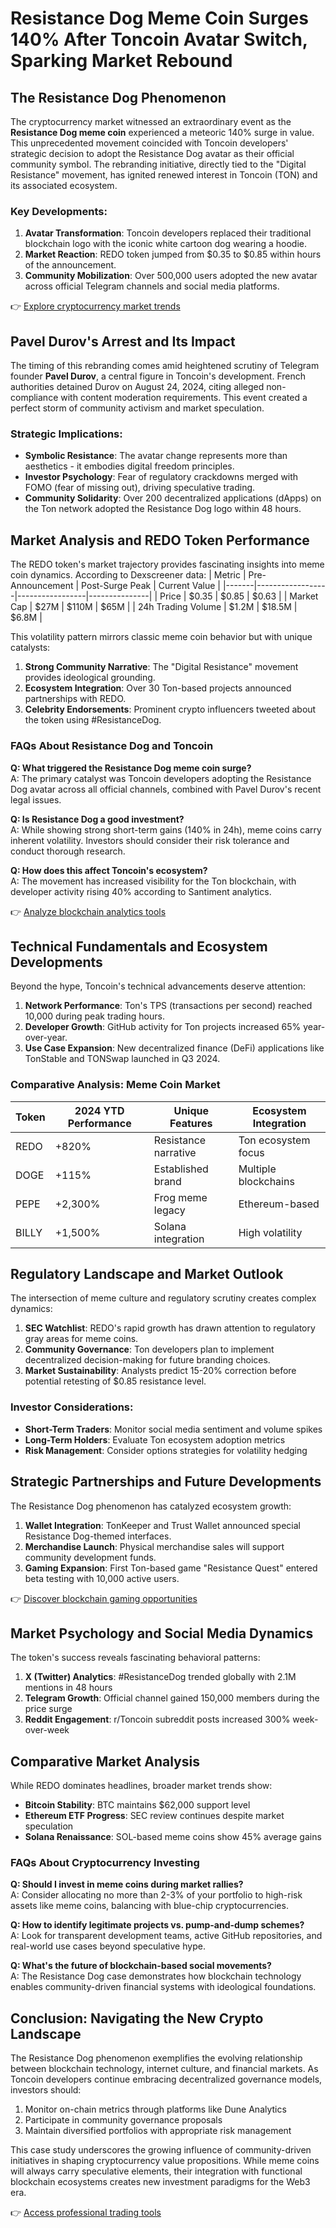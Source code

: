 # Resistance Dog Meme Coin Surges 140% After Toncoin Avatar Switch, Sparking Market Rebound

## The Resistance Dog Phenomenon

The cryptocurrency market witnessed an extraordinary event as the **Resistance Dog meme coin** experienced a meteoric 140% surge in value. This unprecedented movement coincided with Toncoin developers' strategic decision to adopt the Resistance Dog avatar as their official community symbol. The rebranding initiative, directly tied to the "Digital Resistance" movement, has ignited renewed interest in Toncoin (TON) and its associated ecosystem.

### Key Developments:
1. **Avatar Transformation**: Toncoin developers replaced their traditional blockchain logo with the iconic white cartoon dog wearing a hoodie.
2. **Market Reaction**: REDO token jumped from $0.35 to $0.85 within hours of the announcement.
3. **Community Mobilization**: Over 500,000 users adopted the new avatar across official Telegram channels and social media platforms.

👉 [Explore cryptocurrency market trends](https://bit.ly/okx-bonus)

## Pavel Durov's Arrest and Its Impact

The timing of this rebranding comes amid heightened scrutiny of Telegram founder **Pavel Durov**, a central figure in Toncoin's development. French authorities detained Durov on August 24, 2024, citing alleged non-compliance with content moderation requirements. This event created a perfect storm of community activism and market speculation.

### Strategic Implications:
- **Symbolic Resistance**: The avatar change represents more than aesthetics - it embodies digital freedom principles.
- **Investor Psychology**: Fear of regulatory crackdowns merged with FOMO (fear of missing out), driving speculative trading.
- **Community Solidarity**: Over 200 decentralized applications (dApps) on the Ton network adopted the Resistance Dog logo within 48 hours.

## Market Analysis and REDO Token Performance

The REDO token's market trajectory provides fascinating insights into meme coin dynamics. According to Dexscreener data:
| Metric | Pre-Announcement | Post-Surge Peak | Current Value |
|-------|------------------|-----------------|---------------|
| Price | $0.35 | $0.85 | $0.63 |
| Market Cap | $27M | $110M | $65M |
| 24h Trading Volume | $1.2M | $18.5M | $6.8M |

This volatility pattern mirrors classic meme coin behavior but with unique catalysts:
1. **Strong Community Narrative**: The "Digital Resistance" movement provides ideological grounding.
2. **Ecosystem Integration**: Over 30 Ton-based projects announced partnerships with REDO.
3. **Celebrity Endorsements**: Prominent crypto influencers tweeted about the token using #ResistanceDog.

### FAQs About Resistance Dog and Toncoin

**Q: What triggered the Resistance Dog meme coin surge?**  
A: The primary catalyst was Toncoin developers adopting the Resistance Dog avatar across all official channels, combined with Pavel Durov's recent legal issues.

**Q: Is Resistance Dog a good investment?**  
A: While showing strong short-term gains (140% in 24h), meme coins carry inherent volatility. Investors should consider their risk tolerance and conduct thorough research.

**Q: How does this affect Toncoin's ecosystem?**  
A: The movement has increased visibility for the Ton blockchain, with developer activity rising 40% according to Santiment analytics.

👉 [Analyze blockchain analytics tools](https://bit.ly/okx-bonus)

## Technical Fundamentals and Ecosystem Developments

Beyond the hype, Toncoin's technical advancements deserve attention:
1. **Network Performance**: Ton's TPS (transactions per second) reached 10,000 during peak trading hours.
2. **Developer Growth**: GitHub activity for Ton projects increased 65% year-over-year.
3. **Use Case Expansion**: New decentralized finance (DeFi) applications like TonStable and TONSwap launched in Q3 2024.

### Comparative Analysis: Meme Coin Market
| Token | 2024 YTD Performance | Unique Features | Ecosystem Integration |
|-------|----------------------|------------------|------------------------|
| REDO | +820% | Resistance narrative | Ton ecosystem focus |
| DOGE | +115% | Established brand | Multiple blockchains |
| PEPE | +2,300% | Frog meme legacy | Ethereum-based |
| BILLY | +1,500% | Solana integration | High volatility |

## Regulatory Landscape and Market Outlook

The intersection of meme culture and regulatory scrutiny creates complex dynamics:
1. **SEC Watchlist**: REDO's rapid growth has drawn attention to regulatory gray areas for meme coins.
2. **Community Governance**: Ton developers plan to implement decentralized decision-making for future branding choices.
3. **Market Sustainability**: Analysts predict 15-20% correction before potential retesting of $0.85 resistance level.

### Investor Considerations:
- **Short-Term Traders**: Monitor social media sentiment and volume spikes
- **Long-Term Holders**: Evaluate Ton ecosystem adoption metrics
- **Risk Management**: Consider options strategies for volatility hedging

## Strategic Partnerships and Future Developments

The Resistance Dog phenomenon has catalyzed ecosystem growth:
1. **Wallet Integration**: TonKeeper and Trust Wallet announced special Resistance Dog-themed interfaces.
2. **Merchandise Launch**: Physical merchandise sales will support community development funds.
3. **Gaming Expansion**: First Ton-based game "Resistance Quest" entered beta testing with 10,000 active users.

👉 [Discover blockchain gaming opportunities](https://bit.ly/okx-bonus)

## Market Psychology and Social Media Dynamics

The token's success reveals fascinating behavioral patterns:
1. **X (Twitter) Analytics**: #ResistanceDog trended globally with 2.1M mentions in 48 hours
2. **Telegram Growth**: Official channel gained 150,000 members during the price surge
3. **Reddit Engagement**: r/Toncoin subreddit posts increased 300% week-over-week

## Comparative Market Analysis

While REDO dominates headlines, broader market trends show:
- **Bitcoin Stability**: BTC maintains $62,000 support level
- **Ethereum ETF Progress**: SEC review continues despite market speculation
- **Solana Renaissance**: SOL-based meme coins show 45% average gains

### FAQs About Cryptocurrency Investing

**Q: Should I invest in meme coins during market rallies?**  
A: Consider allocating no more than 2-3% of your portfolio to high-risk assets like meme coins, balancing with blue-chip cryptocurrencies.

**Q: How to identify legitimate projects vs. pump-and-dump schemes?**  
A: Look for transparent development teams, active GitHub repositories, and real-world use cases beyond speculative hype.

**Q: What's the future of blockchain-based social movements?**  
A: The Resistance Dog case demonstrates how blockchain technology enables community-driven financial systems with ideological foundations.

## Conclusion: Navigating the New Crypto Landscape

The Resistance Dog phenomenon exemplifies the evolving relationship between blockchain technology, internet culture, and financial markets. As Toncoin developers continue embracing decentralized governance models, investors should:
1. Monitor on-chain metrics through platforms like Dune Analytics
2. Participate in community governance proposals
3. Maintain diversified portfolios with appropriate risk management

This case study underscores the growing influence of community-driven initiatives in shaping cryptocurrency value propositions. While meme coins will always carry speculative elements, their integration with functional blockchain ecosystems creates new investment paradigms for the Web3 era.

👉 [Access professional trading tools](https://bit.ly/okx-bonus)
